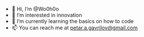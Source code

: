 - 👋 Hi, I’m @Wo0h0o
- 👀 I’m interested in innovation
- 🌱 I’m currently learning the basics on how to code
- 📫 You can reach me at petar.a.gavrilov@gmail.com

<!---
Wo0h0o/Wo0h0o is a ✨ special ✨ repository because its `README.md` (this file) appears on your GitHub profile.
You can click the Preview link to take a look at your changes.
--->

